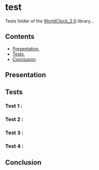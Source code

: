 # test

Tests folder of the [WorldClock_2.0](https://github.com/Vicken-Ghoubiguian/WorldClock_2.0) library...

## Contents

* [Presentation](#presentation),
* [Tests](#tests),
* [Conclusion](#conclusion).

<a name="presentation"></a>
## Presentation

<a name="tests"></a>
## Tests

<a name="test_1"></a>
### Test 1 :

<a name="test_2"></a>
### Test 2 :

<a name="test_3"></a>
### Test 3 :

<a name="test_4"></a>
### Test 4 :

<a name="conclusion"></a>
## Conclusion